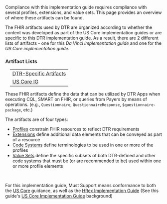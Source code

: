 <link rel="stylesheet" type="text/css" href="formatting.css" />

Compliance with this implementation guide requires compliance with several profiles, extensions, and value sets.  This page provides an overview of where these artifacts can be found.

The FHIR artifacts used by DTR are organized according to whether the content was developed as part of the US Core implementation guides or are specific to this DTR implementation guide.  As a result, there are 2 different lists of artifacts - one for this *Da Vinci implementation guide* and one for the *US Core implementation guide*.

### Artifact Lists
<table style="padding-left: 15px">
  <tr>
    <td><a href="artifacts.html">DTR-Specific Artifacts</a></td>
  </tr>
  <tr>
    <td><a href="http://hl7.org/fhir/us/core/STU3.1.1/">US Core IG</a></td>
  </tr>
</table>

These FHIR artifacts define the data that can be utilized by DTR Apps when executing CQL, SMART on FHIR, or queries from Payers by means of operations.  (e.g., `Questionnaire`, `QuestionnaireResponse`, `$questionnaire-package`, etc.)

<div markdown="1" class="pbox">
The artifacts are of four types:

* [Profiles]({{site.data.fhir.path}}profiling.html) constrain FHIR resources to reflect DTR requirements
* [Extensions]({{site.data.fhir.path}}extensibility.html) define additional data elements that can be conveyed as part of a resource
* [Code Systems]({{site.data.fhir.path}}codesystem.html) define terminologies to be used in one or more of the profiles
* [Value Sets]({{site.data.fhir.path}}valueset.html) define the specific subsets of both DTR-defined and other code systems that must be (or are recommended to be) used within one or more profile elements
</div>
<br>

For this implementation guide, Must Support means conformance to both the [US Core](http://hl7.org/fhir/us/core/STU3.1.1/) guidance, as well as the [HRex Implementation Guide](http://build.fhir.org/ig/HL7/davinci-ehrx/) (See this guide's [US Core Implementation Guide](background.html#us-core-implementation-guide) background)